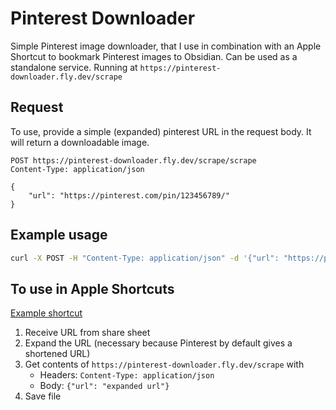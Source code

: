 # Pinterest Downloader

Simple Pinterest image downloader, that I use in combination with an Apple Shortcut to bookmark Pinterest images to Obsidian. Can be used as a standalone service. Running at `https://pinterest-downloader.fly.dev/scrape`

## Request

To use, provide a simple (expanded) pinterest URL in the request body. It will return a downloadable image.

```
POST https://pinterest-downloader.fly.dev/scrape/scrape
Content-Type: application/json

{
    "url": "https://pinterest.com/pin/123456789/"
}
```

## Example usage

```bash
curl -X POST -H "Content-Type: application/json" -d '{"url": "https://pinterest.com/pin/123456789/"}' http://localhost:8080/scrape
```

## To use in Apple Shortcuts

[Example shortcut](https://www.icloud.com/shortcuts/a7ed940b1cbc44deaf249a70462cfb70)

1. Receive URL from share sheet
2. Expand the URL (necessary because Pinterest by default gives a shortened URL)
3. Get contents of `https://pinterest-downloader.fly.dev/scrape` with
   - Headers: `Content-Type: application/json`
   - Body: `{"url": "expanded url"}`
4. Save file
